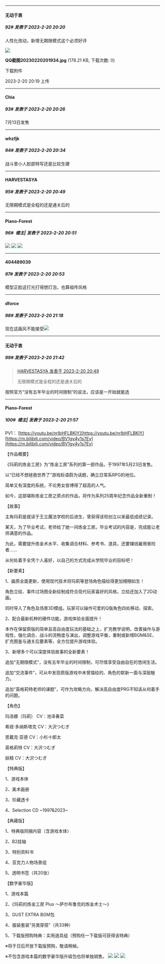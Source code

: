 
*****

####  无动于衷  
##### 92#       发表于 2023-2-20 20:20

人性化改动，新增无期限模式这个必须好评

<img src="https://img.saraba1st.com/forum/202302/20/201945eqzswzhqf45hdpyd.jpg" referrerpolicy="no-referrer">

<strong>QQ截图20230220201934.jpg</strong> (178.21 KB, 下载次数: 0)

下载附件

2023-2-20 20:19 上传

*****

####  Chia  
##### 93#       发表于 2023-2-20 20:26

7月13日发售


*****

####  whzfjk  
##### 94#       发表于 2023-2-20 20:34

战斗里小人脸部特写还是比较生硬


*****

####  HARVESTASYA  
##### 95#       发表于 2023-2-20 20:49

无限期模式是全程的还是通关后的

*****

####  Piano-Forest  
##### 96#         楼主| 发表于 2023-2-20 20:51

<img src="https://p.sda1.dev/10/bf40182fd8488866508f914589e040e7/20230220_204748.jpg" referrerpolicy="no-referrer">
<img src="https://p.sda1.dev/10/16a0302438d613f8eb8e9fd018561acd/20230220_204751.jpg" referrerpolicy="no-referrer">
<img src="https://p.sda1.dev/10/518afcf184360a90705062fa1fbc5303/20230220_204753.jpg" referrerpolicy="no-referrer">


*****

####  404489039  
##### 97#       发表于 2023-2-20 20:53

模型正脸这打光打得想灯泡，也算祖传风格


*****

####  dforce  
##### 98#       发表于 2023-2-20 21:18

现在这画风不能接受<img src="https://static.saraba1st.com/image/smiley/face2017/001.png" referrerpolicy="no-referrer">


*****

####  无动于衷  
##### 99#       发表于 2023-2-20 21:42

<blockquote><a href="httphttps://bbs.saraba1st.com/2b/forum.php?mod=redirect&amp;goto=findpost&amp;pid=59826272&amp;ptid=2118691" target="_blank">HARVESTASYA 发表于 2023-2-20 20:49</a>

无限期模式是全程的还是通关后的</blockquote>
按照官方“没有五年毕业的时间限制”的说法，应该是一开始就能选


*****

####  Piano-Forest  
##### 100#         楼主| 发表于 2023-2-20 21:57

PV1：
[https://youtu.be/nrIbHFLBKIY](https://youtu.be/nrIbHFLBKIY)
[https://m.bilibili.com/video/BV1gv4y1s7Ey](https://m.bilibili.com/video/BV1gv4y1s7Ey)

【作品概要】

《玛莉的炼金工房》为“炼金工房”系列的第一部作品，于1997年5月23日发售。

以“已经不想拯救世界了”游戏标语蔚为话题，确立日常系RPG的地位。

简单又有深度的系统，不论男女皆博得了超高的人气。

如今，这部堪称炼金工房之原点的作品，将作为系列25周年纪念作品全新重制！

【故事】

主角玛莉是就读于王立魔法学校的后进生，曾获得该校创立以来最低成绩记录。

某天，为了毕业考试，老师给了她一间炼金工房。毕业考试的内容是，完成能让老师满意的作品。

为此，需要提升炼金术水平、收集调合材料、参考书、道具，还要赚钱雇用冒险者……

从何处着手全凭个人喜好，以自己的方式完成从学院毕业的目标吧！

【新要素】

1、画质全面更新，使用现代技术将玛莉等登场角色描绘得更加栩栩如生！

角色立绘、事件过场图全新绘制成符合现代玩家喜好的风格，立绘还加入了2D动画。

同时导入了角色及场景3D模组。玩家可以操作可爱的Q版角色四处移动、探索。

2、配合最新机种的硬件功能，游戏体验全面提升！

本作在保留原版的简单且高自由度玩法的基础之上，扩充教学说明，改善操作与游戏性，强化调合、战斗的流畅度与演出，调整游戏平衡，重制或新增BGM&amp;SE、扩充图鉴与通关后要素等，全方位提升游戏体验。

3、新增多个可以深度体验故事的全新要素！

追加“无期限模式”，没有五年毕业的时间限制，可尽情享受自由自在的悠闲生活。

追加“交流事件”，可从中发现原版游戏中未曾描绘的、角色的崭新一面与深层魅力。

追加“英格莉特老师的课题”，可作为攻略方向，解决高自由度PRG不知该从何着手的问题。

【角色】

玛洛娜（玛莉） CV：池泽春菜

希娅·多纳斯塔克 CV：大沢つむぎ

恩戴克·亚德 CV：小杉十郎太

英格莉特 CV：大沢つむぎ

妖精 CV：大沢つむぎ

【特典版】

1、游戏本体

2、美术画册

3、珍藏透卡

4、Selection CD ~1997&amp;2023~

【典藏版】

1、特典版同捆内容（含游戏本体）

2、B2挂轴

3、特别资料书

4、亚克力人物场景组

5、透明书签（共20张）

【数字豪华版】

1、游戏本篇

2、《玛莉的炼金工房 Plus ～萨尔布鲁克的炼金术士～》

3、GUST EXTRA BGM包

4、服装套装“另类穿搭”（共33种）

5、下载版预购特典：实用道具组（预购任一下载版可获得该特典）

※将于日后开放下载版预购，敬请稍候。

※不包含游戏本篇的数字豪华版升级包也将单独销售。
<img src="https://p.sda1.dev/10/cd268ba83b9593d07e45ddd30a77016f/006Jp6hMgy1hb5akyn2g8j31hc0u0amd.jpg" referrerpolicy="no-referrer">
<img src="https://p.sda1.dev/10/0fee05e8d43106a60155eaedb220d676/006Jp6hMgy1hb5akzs3irj31hc0u0gyr.jpg" referrerpolicy="no-referrer">
<img src="https://p.sda1.dev/10/9503c42357ca3dbec9826633ce139f0e/006Jp6hMgy1hb5al0jscvj31hc0u0wlp.jpg" referrerpolicy="no-referrer">

